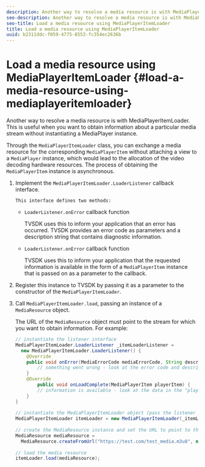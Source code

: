```yaml
---
description: Another way to resolve a media resource is with MediaPlayerItemLoader. This is useful when you want to obtain information about a particular media stream without instantiating a MediaPlayer instance.
seo-description: Another way to resolve a media resource is with MediaPlayerItemLoader. This is useful when you want to obtain information about a particular media stream without instantiating a MediaPlayer instance.
seo-title: Load a media resource using MediaPlayerItemLoader
title: Load a media resource using MediaPlayerItemLoader
uuid: b2311ddc-f059-4775-8553-fc354ec2636b
---
```


# Load a media resource using MediaPlayerItemLoader {#load-a-media-resource-using-mediaplayeritemloader}

Another way to resolve a media resource is with MediaPlayerItemLoader. This is useful when you want to obtain information about a particular media stream without instantiating a MediaPlayer instance.

Through the `MediaPlayerItemLoader` class, you can exchange a media resource for the corresponding `MediaPlayerItem` without attaching a view to a `MediaPlayer` instance, which would lead to the allocation of the video decoding hardware resources. The process of obtaining the `MediaPlayerItem` instance is asynchronous. 

1. Implement the `MediaPlayerItemLoader.LoaderListener` callback interface.

       This interface defines two methods:

    * `LoaderListener.onError` callback function

      TVSDK uses this to inform your application that an error has occurred. TVSDK provides an error code as parameters and a description string that contains diagnostic information. 
    
    * `LoaderListener.onError` callback function

      TVSDK uses this to inform your application that the requested information is available in the form of a `MediaPlayerItem` instance that is passed on as a parameter to the callback.

1. Register this instance to TVSDK by passing it as a parameter to the constructor of the `MediaPlayerItemLoader`.
1. Call `MediaPlayerItemLoader.load`, passing an instance of a `MediaResource` object.

   The URL of the `MediaResource` object must point to the stream for which you want to obtain information. For example: 

   ```java
   // instantiate the listener interface 
   MediaPlayerItemLoader.LoaderListener _itemLoaderListener = 
     new MediaPlayerItemLoader.LoaderListener() { 
       @Override 
       public void onError(MediaErrorCode mediaErrorCode, String description) { 
           // something went wrong - look at the error code and description 
       } 
       @Override 
           public void onLoadComplete(MediaPlayerItem playerItem) { 
           // information is available - look at the data in the "playerItem" object 
       } 
   } 
    
   // instantiate the MediaPlayerItemLoader object (pass the listener as parameter) 
   MediaPlayerItemLoader itemLoader = new MediaPlayerItemLoader(_itemLoaderListener); 
    
   // create the MediaResource instance and set the URL to point to the actual media stream 
   MediaResource mediaResource =  
     MediaResource.createFromUrl("https://test.com/test_media.m3u8", null); 
    
   // load the media resource 
   itemLoader.load(mediaResource); 
   
   ```

